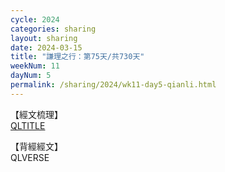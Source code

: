 ```yaml
---
cycle: 2024
categories: sharing
layout: sharing
date: 2024-03-15
title: "謙理之行：第75天/共730天"
weekNum: 11
dayNum: 5
permalink: /sharing/2024/wk11-day5-qianli.html
---
```

【經文梳理】  
[QLTITLE](QLLINK)

【背經經文】  
QLVERSE

